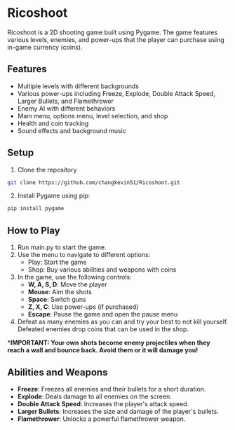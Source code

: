 # Ricoshoot

Ricoshoot is a 2D shooting game built using Pygame. The game features various levels, enemies, and power-ups that the player can purchase using in-game currency (coins).

## Features

- Multiple levels with different backgrounds
- Various power-ups including Freeze, Explode, Double Attack Speed, Larger Bullets, and Flamethrower
- Enemy AI with different behaviors
- Main menu, options menu, level selection, and shop
- Health and coin tracking
- Sound effects and background music

## Setup

1. Clone the repository
```bash
git clone https://github.com/changkevin51/Ricoshoot.git
```
2. Install Pygame using pip:
```bash
pip install pygame
```

## How to Play

1. Run main.py to start the game.
2. Use the menu to navigate to different options:
    - Play: Start the game
    - Shop: Buy various abilities and weapons with coins
3. In the game, use the following controls:
    - **W, A, S, D**: Move the player
    - **Mouse**: Aim the shots
    - **Space**: Switch guns
    - **Z, X, C**: Use power-ups (if purchased)
    - **Escape**: Pause the game and open the pause menu
4. Defeat as many enemies as you can and try your best to not kill yourself. Defeated enemies drop coins that can be used in the shop.

***IMPORTANT: Your own shots become enemy projectiles when they reach a wall and bounce back. Avoid them or it will damage you!**

## Abilities and Weapons
- **Freeze**: Freezes all enemies and their bullets for a short duration.
- **Explode**: Deals damage to all enemies on the screen.
- **Double Attack Speed**: Increases the player's attack speed.
- **Larger Bullets**: Increases the size and damage of the player's bullets.
- **Flamethrower**: Unlocks a powerful flamethrower weapon.


